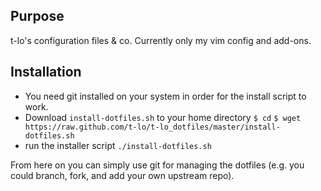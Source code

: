 
Purpose
-------
t-lo's configuration files & co. Currently only my vim config and add-ons.


Installation
------------

* You need git installed on your system in order for the install script
  to work.
* Download `install-dotfiles.sh` to your home directory
  `$ cd`
  `$ wget https://raw.github.com/t-lo/t-lo_dotfiles/master/install-dotfiles.sh`
* run the installer script
  `./install-dotfiles.sh`

From here on you can simply use git for managing the dotfiles (e.g. you could
branch, fork, and add your own upstream repo).

